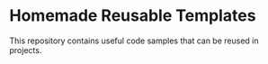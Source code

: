 # Homemade Reusable Templates

This repository contains useful code samples that can be reused in projects.

